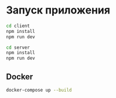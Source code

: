 # Запуск приложения

```bash
cd client
npm install
npm run dev
```

```bash
cd server
npm install
npm run dev
```

## Docker

```bash
docker-compose up --build
```
